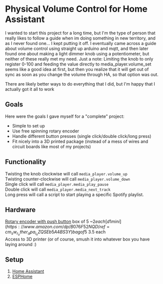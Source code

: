 # Physical Volume Control for Home Assistant

I wanted to start this project for a long time, but I'm the type of person that really likes to follow a guide when im doing something in new territory, and as I never found one... I kept putting it off. I eventually came across a guide about volume control using straight up arduino and mqtt, and then later found one about making a light dimmer knob using a potentiometer, but neither of these really met my need. Just a note: Limiting the knob to only register 0-100 and feeding the value directly to media_player.volume_set seems like a good idea at first, but then you realize that it will get out of sync as soon as you change the volume through HA, so that option was out.

There are likely better ways to do everything that I did, but I'm happy that I actually got it all to work

## Goals
Here were the goals I gave myself for a "complete" project:  
* Simple to set up
* Use free spinning rotary encoder
* Handle different button presses (single click/double click/long press)
* Fit nicely into a 3D printed package (instead of a mess of wires and circuit boards like most of my projects)

## Functionality
Twisting the knob clockwise will call `media_player.volume_up`  
Twisting counter-clockwise will call `media_player.volume_down`  
Single click will call `media_player.media_play_pause`  
Double click will call `media_player.media_next_track`  
Long press will call a script to start playing a specific Spotify playlist.

## Hardware
[Rotary encoder with push button](https://www.amazon.com/dp/B07DM2YMT4/ref=cm_sw_r_other_apa_i_p1QSEb0TD399C) box of 5 ~$2   each  
[d1 mini](https://www.amazon.com/dp/B076F52NQD/ref=cm_sw_r_other_apa_i_nZQSEb5A4BS3Y) bag of 5 ~$3.5 each  
Access to 3D printer (or of course, smush it into whatever box you have laying around :)  


## Setup
1. [Home Assistant](https://www.home-assistant.io/hassio/installation/)  
2. [ESPHome](https://esphome.io/guides/getting_started_hassio.html)  
